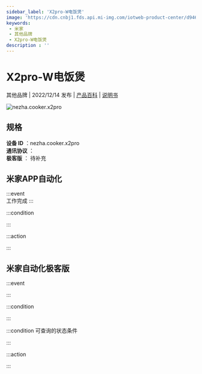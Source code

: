 ```yaml
---
sidebar_label: 'X2pro-W电饭煲'
image: 'https://cdn.cnbj1.fds.api.mi-img.com/iotweb-product-center/d946dc613ca8418123dd2b11c2508bf4_1666054581519.png?GalaxyAccessKeyId=AKVGLQWBOVIRQ3XLEW&Expires=9223372036854775807&Signature=QwGnsY0GQZGuFKvTp1lSq1/v9Xo='
keywords: 
 - 米家
 - 其他品牌
 - X2pro-W电饭煲
description : ''
---
```

# X2pro-W电饭煲

其他品牌 | 2022/12/14 发布 | [产品百科](https://home.mi.com/webapp/content/baike/product/index.html?model=nezha.cooker.x2pro/) | [说明书](https://home.mi.com/views/introduction.html?model=nezha.cooker.x2pro&region=cn)

![nezha.cooker.x2pro](https://cdn.cnbj1.fds.api.mi-img.com/iotweb-product-center/d946dc613ca8418123dd2b11c2508bf4_1666054581519.png?GalaxyAccessKeyId=AKVGLQWBOVIRQ3XLEW&Expires=9223372036854775807&Signature=QwGnsY0GQZGuFKvTp1lSq1/v9Xo=)

## 规格  
> 
**设备 ID** ：nezha.cooker.x2pro  
**通讯协议** ：  
**极客版**  ： 待补充 


## 米家APP自动化  

:::event  
工作完成
:::

:::condition  

:::

:::action   

:::

## 米家自动化极客版  

:::event  

:::

:::condition  

:::

:::condition 可查询的状态条件  

:::

:::action  

:::

        
